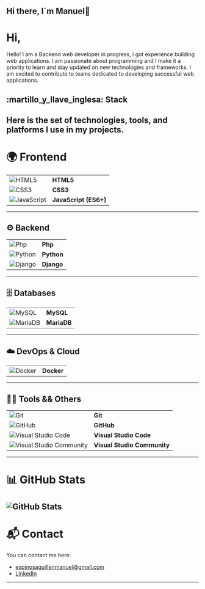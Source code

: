 ## Hi there, I´m Manuel👋
# Hi, 
Hello! I am a Backend web developer in progress, i got experience building web applications. I am passionate about programming and I make it a priority to learn and stay updated on new technologies and frameworks. I am excited to contribute to teams dedicated to developing successful web applications.
## :martillo_y_llave_inglesa:  Stack
Here is the set of technologies, tools, and platforms I use in my projects.
---
# 🌍 Frontend
|  |  |
|-------|------------|
| ![HTML5](https://skillicons.dev/icons?i=html) | **HTML5**  |
| ![CSS3](https://skillicons.dev/icons?i=css) | **CSS3**   |
| ![JavaScript](https://skillicons.dev/icons?i=js) | **JavaScript (ES6+)** |
---
## ⚙️ Backend
|  |  |
|-------|------------|
| ![Php](https://skillicons.dev/icons?i=php) | **Php**   |
| ![Python](https://skillicons.dev/icons?i=python) | **Python**   |
| ![Django](https://skillicons.dev/icons?i=django) | **Django**   |
---
## 🗄️ Databases
|  |  |
|-------|------------|
| ![MySQL](https://skillicons.dev/icons?i=mysql) | **MySQL**      |
| ![MariaDB](https://cdn.jsdelivr.net/npm/simple-icons@v5/icons/mariadb.svg) | **MariaDB**      |
---
## ☁️ DevOps & Cloud
|  |  |
|-------|------------|
| ![Docker](https://skillicons.dev/icons?i=docker) | **Docker**    |
---
## 👨‍💻 Tools && Others
|  |  |
|-------|------------|
| ![Git](https://skillicons.dev/icons?i=git) | **Git**           |
| ![GitHub](https://skillicons.dev/icons?i=github) | **GitHub**
| ![Visual Studio Code](https://skillicons.dev/icons?i=vscode) | **Visual Studio Code** |
| ![Visual Studio Community](https://skillicons.dev/icons?i=visualstudio) | **Visual Studio Community**        |
---
# 📊 GitHub Stats
![GitHub Stats](https://github-readme-stats.vercel.app/api?username=manusitox360&show_icons=true&theme=tokyonight&custom_title=Manusitox360+Stats)
---
# 📬 Contact
You can contact me here:
- [espinosaguillenmanuel@gmail.com](mailto:espinosaguillenmanuel@gmail.com)
- [LinkedIn](https://www.linkedin.com/in/manuel-espinosa-guillén-950781294/)
---
